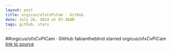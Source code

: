 ```yaml
---
layout: post
title: orgicus/ofxCvPiCam · GitHub
date: July 26, 2014 at 07:36AM
tags: github, stars
---
```

##orgicus/ofxCvPiCam · GitHub
fabiantheblind starred orgicus/ofxCvPiCam
[link to source](http://ift.tt/WThUY1) 
